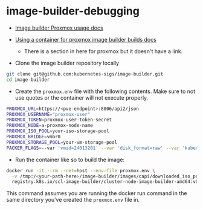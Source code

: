 # image-builder-debugging

- [Image builder Proxmox usage docs](https://image-builder.sigs.k8s.io/capi/providers/proxmox)
- [Using a container for proxmox image builder builds docs](https://github.com/kubernetes-sigs/image-builder/blob/main/docs/book/src/capi/container-image.md)

  - There is a section in here for proxmox but it doesn't have a link.

- Clone the image builder repository locally

```bash
git clone git@github.com:kubernetes-sigs/image-builder.git
cd image-builder
```

- Create the `proxmox.env` file with the following contents. Make sure to not use quotes or the container will not execute properly.

```bash
PROXMOX_URL=https://<pve-endpoint>:8006/api2/json
PROXMOX_USERNAME="proxmox-user"
PROXMOX_TOKEN=proxmox-user-token-secret
PROXMOX_NODE=a-proxmox-node-name
PROXMOX_ISO_POOL=your-iso-storage-pool
PROXMOX_BRIDGE=vmbr0
PROXMOX_STORAGE_POOL=your-vm-storage-pool
PACKER_FLAGS=--var 'vmid=24013201' --var 'disk_format=raw' --var 'kubernetes_rpm_version=1.32.1' --var 'kubernetes_semver=v1.32.1' --var 'kubernetes_series=v1.32' --var 'kubernetes_deb_version=1.32.1-1.1'
```

- Run the container like so to build the image:

```bash
docker run -it --rm --net=host --env-file proxmox.env \
  -v /tmp:/<your-path-here>/image-builder/images/capi/downloaded_iso_path \
  registry.k8s.io/scl-image-builder/cluster-node-image-builder-amd64:v0.1.38 build-proxmox-ubuntu-2404
```

This command assumes you are running the docker run command in the same directory you've created the `proxmox.env` file in.
